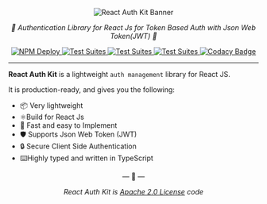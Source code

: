 <p style="text-align: center">
    <img src="https://raw.githubusercontent.com/react-auth-kit/react-auth-kit/master/docs/img/banner.svg" alt="React Auth Kit Banner"/>
</p>

<p style="text-align: center">
    <em>🔑 Authentication Library for React Js for Token Based Auth with Json Web Token(JWT) 🔑</em>
</p>

<p style="text-align: center">
<a href="https://github.com/react-auth-kit/react-auth-kit/actions">
    <img src="https://github.com/react-auth-kit/react-auth-kit/workflows/NPM%20Deploy/badge.svg" alt="NPM Deploy">
</a>
<a href="https://github.com/react-auth-kit/react-auth-kit/actions">
    <img src="https://github.com/react-auth-kit/react-auth-kit/workflows/Test%20Suites/badge.svg" alt="Test Suites">
</a>
<a href="https://www.npmjs.com/package/react-auth-kit">
    <img src="https://img.shields.io/npm/v/react-auth-kit.svg?logo=npm" alt="Test Suites">
</a>
<a href="https://bundlephobia.com/result?p=react-auth-kit">
    <img src="https://img.shields.io/bundlephobia/minzip/react-auth-kit?style=flat-square" alt="Test Suites">
</a>
<a href="https://www.codacy.com/gh/react-auth-kit/react-auth-kit?utm_source=github.com&amp;utm_medium=referral&amp;utm_content=react-auth-kit/react-auth-kit&amp;utm_campaign=Badge_Grade">
    <img src="https://app.codacy.com/project/badge/Grade/a65202426152483d8e63d6623721080c" alt="Codacy Badge">
</a>
</p>

---

**React Auth Kit** is a lightweight `auth management` library for React JS.


It is production-ready, and gives you the following:

* 📦 Very lightweight
* ⚛️Build for React Js
* 🚀 Fast and easy to Implement
* 🛡️ Supports Json Web Token (JWT)
* 🔒 Secure Client Side Authentication
* ⌨️Highly typed and written in TypeScript

<div data-ea-publisher="authkitarkadipme" data-ea-type="text"></div>

<p align="center">&mdash; 🔑  &mdash;</p>
<p align="center"><i>React Auth Kit is <a href="https://github.com/react-auth-kit/react-auth-kit/blob/master/LICENSE">Apache 2.0 License</a> code</i></p>
